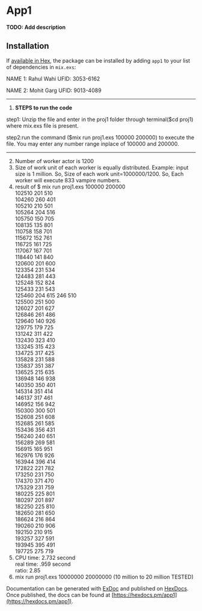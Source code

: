 # App1

**TODO: Add description**

## Installation

If [available in Hex](https://hex.pm/docs/publish), the package can be installed
by adding `app1` to your list of dependencies in `mix.exs`:

NAME 1: Rahul Wahi
UFID: 3053-6162

NAME 2: Mohit Garg
UFID: 9013-4089

*************************************************************************************************************************
1. **STEPS to run the code**
  
step1: Unzip the file and enter in the proj1 folder through terminal($cd proj1) where mix.exs file is present.

step2:run the command ($mix run proj1.exs 100000 200000) to execute the file. You may enter any number range inplace of 100000 and 200000.

**************************************************************************************************************************

2. Number of worker actor is 1200
3. Size of work unit of each worker is equally distributed. Example: input size is 1 million. So, Size of each work unit=1000000/1200.      So, Each worker will execute 833 vampire numbers.
4. result of $ mix run proj1.exs 100000 200000 <br/>
    102510 201 510 <br />
    104260 260 401 <br />
    105210 210 501 <br />
    105264 204 516 <br />
    105750 150 705 <br />
    108135 135 801 <br />
    110758 158 701 <br />
    115672 152 761 <br />
    116725 161 725 <br />
    117067 167 701 <br />
    118440 141 840 <br />
    120600 201 600 <br />
    123354 231 534 <br />
    124483 281 443 <br />
    125248 152 824 <br />
    125433 231 543 <br />
    125460 204 615 246 510 <br />
    125500 251 500 <br />
    126027 201 627 <br />
    126846 261 486 <br />
    129640 140 926 <br />
    129775 179 725 <br />
    131242 311 422 <br />
    132430 323 410 <br />
    133245 315 423 <br />
    134725 317 425 <br />
    135828 231 588 <br />
    135837 351 387 <br />
    136525 215 635 <br />
    136948 146 938 <br />
    140350 350 401 <br />
    145314 351 414 <br />
    146137 317 461 <br />
    146952 156 942 <br />
    150300 300 501 <br />
    152608 251 608 <br />
    152685 261 585 <br />
    153436 356 431 <br />
    156240 240 651 <br />
    156289 269 581 <br />
    156915 165 951 <br />
    162976 176 926 <br />
    163944 396 414 <br />
    172822 221 782 <br />
    173250 231 750 <br />
    174370 371 470 <br />
    175329 231 759 <br />
    180225 225 801 <br />
    180297 201 897 <br />
    182250 225 810 <br />
    182650 281 650 <br />
    186624 216 864 <br />
    190260 210 906 <br />
    192150 210 915 <br />
    193257 327 591 <br />
    193945 395 491 <br />
    197725 275 719 <br />
5. CPU time: 2.732 second <br />
   real time: .959 second <br />
   ratio: 2.85 <br />
6. mix run proj1.exs 10000000 20000000 (10 million to 20 million TESTED)

Documentation can be generated with [ExDoc](https://github.com/elixir-lang/ex_doc)
and published on [HexDocs](https://hexdocs.pm). Once published, the docs can
be found at [https://hexdocs.pm/app1](https://hexdocs.pm/app1).

